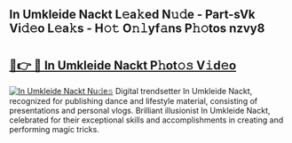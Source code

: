 ## In Umkleide Nackt L𝚎a𝚔ed N𝚞𝚍e - Part-sVk Vi𝚍𝚎o L𝚎a𝚔s - H𝚘𝚝 O𝚗𝚕yf𝚊ns P𝚑𝚘tos nzvy8

# <h2><a href="http://kf51xg.oniu.top/?m=In+Umkleide+Nackt">🔗👉 🔴 In Umkleide Nackt P𝚑ot𝚘𝚜 V𝚒d𝚎o</a></h2>

[![In Umkleide Nackt Nu𝚍e𝚜](https://i.imgur.com/0qMVB7G.gif)](http://kf51xg.oniu.top/?m=In+Umkleide+Nackt)
Digital trendsetter In Umkleide Nackt, recognized for publishing dance and lifestyle material, consisting of presentations and personal vlogs. Brilliant illusionist In Umkleide Nackt, celebrated for their exceptional skills and accomplishments in creating and performing magic tricks.  

